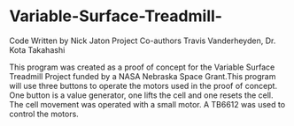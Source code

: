 # Variable-Surface-Treadmill-

Code Written by Nick Jaton
Project Co-authors Travis Vanderheyden, Dr. Kota Takahashi

This program was created as a proof of concept for the Variable Surface Treadmill Project funded by a NASA Nebraska Space Grant.This program will use three buttons to operate the motors used in the proof of concept. One button is a value generator, one lifts the cell and one resets the cell. The cell movement was operated with a small motor. A TB6612 was used to control the motors.
